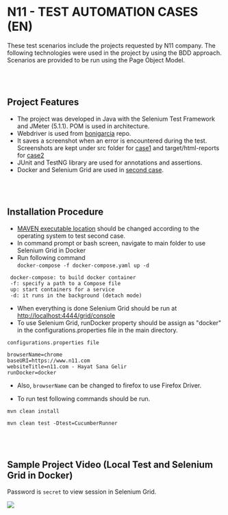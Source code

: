  # N11 - TEST AUTOMATION CASES (EN)

These test scenarios include the projects requested by N11 company. The following technologies were used in the project by using the BDD approach. Scenarios are provided to be run using the Page Object Model. 

</br></br>

## Project Features </br>

* The project was developed in Java with the Selenium Test Framework and JMeter (5.1.1). POM is used in architecture.
* Webdriver is used from [bonigarcia](https://github.com/bonigarcia/webdrivermanager) repo.
* It saves a screenshot when an error is encountered during the test. Screenshots are kept under src folder for [case1](https://github.com/ozgunbos/n11Cases/tree/main/case1) and target/html-reports for [case2](https://github.com/ozgunbos/n11Cases/tree/main/case2) 
* JUnit and TestNG library are used for annotations and assertions.
* Docker and Selenium Grid are used in [second case](https://github.com/ozgunbos/n11Cases/tree/main/case2).

</br></br>

## Installation Procedure </br>

* [MAVEN executable location](https://github.com/ozgunbos/n11Cases/blob/main/case2/pom.xml#L72) should be changed according to the operating system to test second case.
* In command prompt or bash screen, navigate to main folder to use Selenium Grid in Docker 
* Run following command  
``` docker-compose -f docker-compose.yaml up -d ```
```
 docker-compose: to build docker container
 -f: specify a path to a Compose file 
 up: start containers for a service
 -d: it runs in the background (detach mode)
```

* When everything is done Selenium Grid should be run at [http://localhost:4444/grid/console](http://localhost:4444/grid/console)
* To use Selenium Grid, runDocker property should be assign as "docker" in the configurations.properties file in the main directory.

```configurations.properties file```

``` 
browserName=chrome
baseURI=https://www.n11.com
websiteTitle=n11.com - Hayat Sana Gelir
runDocker=docker

```
* Also, ```browserName``` can be changed to firefox to use Firefox Driver.

* To run test following commands should be run.

``` mvn clean install ```

``` mvn clean test -Dtest=CucumberRunner ```

</br></br>

## Sample Project Video (Local Test and Selenium Grid in Docker)  </br> 

Password is ```secret``` to view session in Selenium Grid.

![](https://github.com/ozgunbos/n11Cases/blob/main/Ornek.gif)
